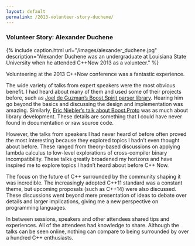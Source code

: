 ```yaml
---
layout: default
permalink: /2013-volunteer-story-duchene/
---
```


### Volunteer Story: Alexander Duchene

{% include caption.html url="/images/alexander_duchene.jpg" description="Alexander Duchene was an undergraduate at Louisiana State University when he attended C++Now 2013 as a volunteer." %}
 
Volunteering at the 2013 C++Now conference was a fantastic experience.

The wide variety of talks from expert speakers were the most obvious benefit. I had heard about many of them and used some of their projects before, such as [Joel de Guzman’s Boost.Spirit parser library](http://www.youtube.com/watch?v=XZKZZy_v7hE). Hearing him go beyond the basics and discussing the design and implementation was amazing. Similarly, [Eric Niebler’s talk about Boost.Proto](http://www.youtube.com/watch?v=JF6YM0XzHnE) was as much about library development. These details are something that I could have never found in documentation or raw source code.

However, the talks from speakers I had never heard of before often proved the most interesting because they explored topics I hadn’t even thought about before. These ranged from theory-based discussions on applying lambda calculus to low-level explorations of cross-compiler binary incompatibility. These talks greatly broadened my horizons and have inspired me to explore topics I hadn’t heard about before C++ Now.

The focus on the future of C++ surrounded by the community shaping it was incredible. The increasingly adopted C++11 standard was a constant theme, but upcoming proposals (such as C++14) were also discussed. These discussions went beyond mere presentation of ideas to debate over details and larger implications, giving me a new perspective on programming languages.

In between sessions, speakers and other attendees shared tips and experiences. All of the attendees had knowledge to share. Although the talks can be seen online, nothing can compare to being surrounded by over a hundred C++ enthusiasts.
 
